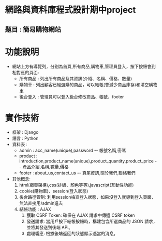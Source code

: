 網路與資料庫程式設計期中project
===
題目 : 簡易購物網站
---
# 功能說明
- 網站上方有導覽列，分別為首頁,所有商品,購物車,管理員登入，按下按鈕會到相對應的頁面:
    - 所有商品 : 列出所有商品及其資訊(介紹、名稱、價格、數量)
    - 購物車 : 列出顧客已經選購的商品，可以結帳(會減少商品庫存)和清空購物車
    - 後台登入 : 管理員可以登入後台修改商品、帳號、footer

# 實作技術
- 框架 : Django
- 語言 : Python
- 資料表 : 
  - admin   : acc_name(unique),password -- 帳號名稱,密碼
  - product : introduction,product_name(unique),product_quantity,product_price -- 產品介紹,名稱,數量,價格
  - footer  : about_us,contact_us -- 頁尾資訊,關於我們,聯絡我們
- 其他概念:
    1. html(網頁架構),css(排版、顏色等等),javascript(互動性功能)
    2. cookie(購物車)、session(登入狀態)
    3. 後台路徑管制: 利用session檢查登入狀態，如果沒登入就導到登入頁面，無法直接用/admin進去
    4. 結帳功能 : AJAX
        1. 獲取 CSRF Token: 確保在 AJAX 請求中傳遞 CSRF token
        2. 發送請求: 當用戶按下結帳按鈕時，構建包含所選商品的 JSON 請求，並將其發送到後端 API。
        3. 處理響應: 根據後端返回的狀態顯示適當的消息。

